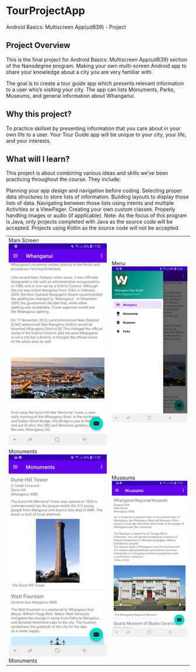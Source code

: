# TourProjectApp
Android Basics: Multiscreen App(ud839) - Project

## Project Overview
This is the final project for Android Basics: Multiscreen App(ud839) section of the Nanodegree program. 
Making your own multi-screen Android app to share your knowledge about a city you are very familiar with.

The goal is to create a tour guide app which presents relevant information to a user who’s visiting your city. 
The app can lists Monuments, Parks, Museums, and general information about Whanganui. 

## Why this project?
To practice  skillset by presenting information that you care about in your own life to a user. 
Your Tour Guide app will be unique to your city, your life, and your interests.

## What will I learn?
This project is about combining various ideas and skills we’ve been practicing throughout the course. They include:

Planning your app design and navigation before coding.
Selecting proper data structures to store lists of information.
Building layouts to display those lists of data.
Navigating between those lists using intents and multiple Activities or a ViewPager.
Creating your own custom classes.
Properly handling images or audio (if applicable).
Note: As the focus of this program is Java, only projects completed with Java as the source code will be accepted. Projects using Kotlin as the source code will not be accepted.
<table border="0">
<tr>
<td>
Main Screen<br>
<img src =app/src/main/res/readmescreenshots/1.jpg>
</td>
<td>
Menu<br>
<img src=app/src/main/res/readmescreenshots/2.jpg>
</td>
</tr>
<tr>
<td>
Monuments<br>
<img src=app/src/main/res/readmescreenshots/3.jpg>
Monuments
</td>
<td>
Museums<br>
<img src=app/src/main/res/readmescreenshots/4.jpg>
</td></tr></table>